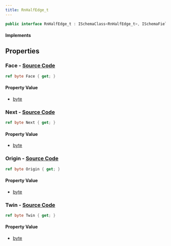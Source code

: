 ```yaml
---
title: RnHalfEdge_t
---
```


```csharp
public interface RnHalfEdge_t : ISchemaClass<RnHalfEdge_t>, ISchemaField, ISchemaClass, INativeHandle
```

#### Implements

## Properties

### **Face** - [Source Code](https://github.com/swiftly-solution/swiftlys2/blob/main/managed/src/SwiftlyS2.Generated/Schemas/Interfaces/RnHalfEdge_t.cs#L22)

```csharp
ref byte Face { get; }
```

#### Property Value

- [byte](https://learn.microsoft.com/dotnet/api/system.byte)

### **Next** - [Source Code](https://github.com/swiftly-solution/swiftlys2/blob/main/managed/src/SwiftlyS2.Generated/Schemas/Interfaces/RnHalfEdge_t.cs#L16)

```csharp
ref byte Next { get; }
```

#### Property Value

- [byte](https://learn.microsoft.com/dotnet/api/system.byte)

### **Origin** - [Source Code](https://github.com/swiftly-solution/swiftlys2/blob/main/managed/src/SwiftlyS2.Generated/Schemas/Interfaces/RnHalfEdge_t.cs#L20)

```csharp
ref byte Origin { get; }
```

#### Property Value

- [byte](https://learn.microsoft.com/dotnet/api/system.byte)

### **Twin** - [Source Code](https://github.com/swiftly-solution/swiftlys2/blob/main/managed/src/SwiftlyS2.Generated/Schemas/Interfaces/RnHalfEdge_t.cs#L18)

```csharp
ref byte Twin { get; }
```

#### Property Value

- [byte](https://learn.microsoft.com/dotnet/api/system.byte)

